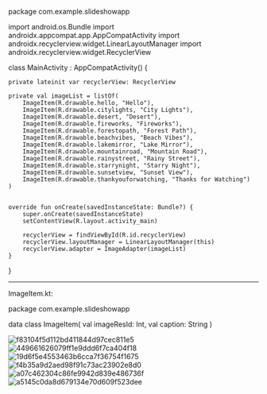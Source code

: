package com.example.slideshowapp

import android.os.Bundle
import androidx.appcompat.app.AppCompatActivity
import androidx.recyclerview.widget.LinearLayoutManager
import androidx.recyclerview.widget.RecyclerView

class MainActivity : AppCompatActivity() {

    private lateinit var recyclerView: RecyclerView

    private val imageList = listOf(
        ImageItem(R.drawable.hello, "Hello"),
        ImageItem(R.drawable.citylights, "City Lights"),
        ImageItem(R.drawable.desert, "Desert"),
        ImageItem(R.drawable.fireworks, "Fireworks"),
        ImageItem(R.drawable.forestopath, "Forest Path"),
        ImageItem(R.drawable.beachvibes, "Beach Vibes"),
        ImageItem(R.drawable.lakemirror, "Lake Mirror"),
        ImageItem(R.drawable.mountainroad, "Mountain Road"),
        ImageItem(R.drawable.rainystreet, "Rainy Street"),
        ImageItem(R.drawable.starrynight, "Starry Night"),
        ImageItem(R.drawable.sunsetview, "Sunset View"),
        ImageItem(R.drawable.thankyouforwatching, "Thanks for Watching")
    )


    override fun onCreate(savedInstanceState: Bundle?) {
        super.onCreate(savedInstanceState)
        setContentView(R.layout.activity_main)

        recyclerView = findViewById(R.id.recyclerView)
        recyclerView.layoutManager = LinearLayoutManager(this)
        recyclerView.adapter = ImageAdapter(imageList)
    }
}

---------------------------------

ImageItem.kt:  

package com.example.slideshowapp

data class ImageItem(
    val imageResId: Int,
    val caption: String
)


![f83104f5d112bd411844d97cec811e5](https://github.com/user-attachments/assets/e5849d81-865c-4cfe-ae57-9894998e610a)
![449661626079ff1e9ddd6f7ca404f18](https://github.com/user-attachments/assets/70af728c-d136-4a8e-916d-2ced59887de4)
![19d6f5e4553463b6cca7f36754f1675](https://github.com/user-attachments/assets/08c51f60-a27d-42a9-b78d-b9af74898722)
![f4b35a9d2aed98f91c73ac23902e8d0](https://github.com/user-attachments/assets/ff422443-3c2f-405c-9cae-690ac44aea4f)
![a07c462304c86fe9942d839e486736f](https://github.com/user-attachments/assets/a77c55a2-565c-431d-8c40-80a2547ecc9c)
![a5145c0da8d679134e70d609f523dee](https://github.com/user-attachments/assets/ed7bcf3e-ccf6-4f6c-8f64-b2ccdc538ce0)





